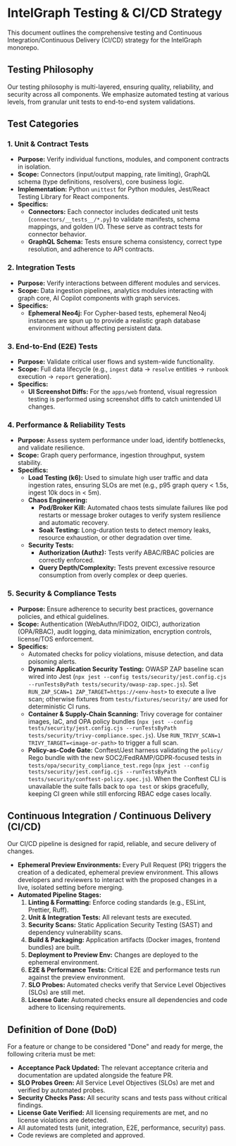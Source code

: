 # IntelGraph Testing & CI/CD Strategy

This document outlines the comprehensive testing and Continuous Integration/Continuous Delivery (CI/CD) strategy for the IntelGraph monorepo.

## Testing Philosophy

Our testing philosophy is multi-layered, ensuring quality, reliability, and security across all components. We emphasize automated testing at various levels, from granular unit tests to end-to-end system validations.

## Test Categories

### 1. Unit & Contract Tests

- **Purpose:** Verify individual functions, modules, and component contracts in isolation.
- **Scope:** Connectors (input/output mapping, rate limiting), GraphQL schema (type definitions, resolvers), core business logic.
- **Implementation:** Python `unittest` for Python modules, Jest/React Testing Library for React components.
- **Specifics:**
  - **Connectors:** Each connector includes dedicated unit tests (`connectors/__tests__/*.py`) to validate manifests, schema mappings, and golden I/O. These serve as contract tests for connector behavior.
  - **GraphQL Schema:** Tests ensure schema consistency, correct type resolution, and adherence to API contracts.

### 2. Integration Tests

- **Purpose:** Verify interactions between different modules and services.
- **Scope:** Data ingestion pipelines, analytics modules interacting with graph core, AI Copilot components with graph services.
- **Specifics:**
  - **Ephemeral Neo4j:** For Cypher-based tests, ephemeral Neo4j instances are spun up to provide a realistic graph database environment without affecting persistent data.

### 3. End-to-End (E2E) Tests

- **Purpose:** Validate critical user flows and system-wide functionality.
- **Scope:** Full data lifecycle (e.g., `ingest` data → `resolve` entities → `runbook` execution → `report` generation).
- **Specifics:**
  - **UI Screenshot Diffs:** For the `apps/web` frontend, visual regression testing is performed using screenshot diffs to catch unintended UI changes.

### 4. Performance & Reliability Tests

- **Purpose:** Assess system performance under load, identify bottlenecks, and validate resilience.
- **Scope:** Graph query performance, ingestion throughput, system stability.
- **Specifics:**
  - **Load Testing (k6):** Used to simulate high user traffic and data ingestion rates, ensuring SLOs are met (e.g., p95 graph query < 1.5s, ingest 10k docs in < 5m).
  - **Chaos Engineering:**
    - **Pod/Broker Kill:** Automated chaos tests simulate failures like pod restarts or message broker outages to verify system resilience and automatic recovery.
    - **Soak Testing:** Long-duration tests to detect memory leaks, resource exhaustion, or other degradation over time.
  - **Security Tests:**
    - **Authorization (Authz):** Tests verify ABAC/RBAC policies are correctly enforced.
    - **Query Depth/Complexity:** Tests prevent excessive resource consumption from overly complex or deep queries.

### 5. Security & Compliance Tests

- **Purpose:** Ensure adherence to security best practices, governance policies, and ethical guidelines.
- **Scope:** Authentication (WebAuthn/FIDO2, OIDC), authorization (OPA/RBAC), audit logging, data minimization, encryption controls, license/TOS enforcement.
- **Specifics:**
  - Automated checks for policy violations, misuse detection, and data poisoning alerts.
  - **Dynamic Application Security Testing:** OWASP ZAP baseline scan wired into Jest (`npx jest --config tests/security/jest.config.cjs --runTestsByPath tests/security/owasp-zap.spec.js`). Set `RUN_ZAP_SCAN=1 ZAP_TARGET=https://<env-host>` to execute a live scan; otherwise fixtures from `tests/fixtures/security/` are used for deterministic CI runs.
  - **Container & Supply-Chain Scanning:** Trivy coverage for container images, IaC, and OPA policy bundles (`npx jest --config tests/security/jest.config.cjs --runTestsByPath tests/security/trivy-compliance.spec.js`). Use `RUN_TRIVY_SCAN=1 TRIVY_TARGET=<image-or-path>` to trigger a full scan.
  - **Policy-as-Code Gate:** Conftest/Jest harness validating the `policy/` Rego bundle with the new SOC2/FedRAMP/GDPR-focused tests in `tests/opa/security_compliance_test.rego` (`npx jest --config tests/security/jest.config.cjs --runTestsByPath tests/security/conftest-policy.spec.js`). When the Conftest CLI is unavailable the suite falls back to `opa test` or skips gracefully, keeping CI green while still enforcing RBAC edge cases locally.

## Continuous Integration / Continuous Delivery (CI/CD)

Our CI/CD pipeline is designed for rapid, reliable, and secure delivery of changes.

- **Ephemeral Preview Environments:** Every Pull Request (PR) triggers the creation of a dedicated, ephemeral preview environment. This allows developers and reviewers to interact with the proposed changes in a live, isolated setting before merging.
- **Automated Pipeline Stages:**
  1.  **Linting & Formatting:** Enforce coding standards (e.g., ESLint, Prettier, Ruff).
  2.  **Unit & Integration Tests:** All relevant tests are executed.
  3.  **Security Scans:** Static Application Security Testing (SAST) and dependency vulnerability scans.
  4.  **Build & Packaging:** Application artifacts (Docker images, frontend bundles) are built.
  5.  **Deployment to Preview Env:** Changes are deployed to the ephemeral environment.
  6.  **E2E & Performance Tests:** Critical E2E and performance tests run against the preview environment.
  7.  **SLO Probes:** Automated checks verify that Service Level Objectives (SLOs) are still met.
  8.  **License Gate:** Automated checks ensure all dependencies and code adhere to licensing requirements.

## Definition of Done (DoD)

For a feature or change to be considered "Done" and ready for merge, the following criteria must be met:

- **Acceptance Pack Updated:** The relevant acceptance criteria and documentation are updated alongside the feature PR.
- **SLO Probes Green:** All Service Level Objectives (SLOs) are met and verified by automated probes.
- **Security Checks Pass:** All security scans and tests pass without critical findings.
- **License Gate Verified:** All licensing requirements are met, and no license violations are detected.
- All automated tests (unit, integration, E2E, performance, security) pass.
- Code reviews are completed and approved.
